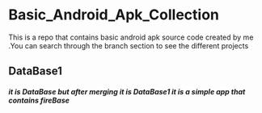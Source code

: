 # Basic_Android_Apk_Collection
This is a repo that contains basic android apk source code created by me .You can search through the branch section to see the different projects
## DataBase1 
##### it is DataBase but after merging it is DataBase1 it is a simple app that contains fireBase 



